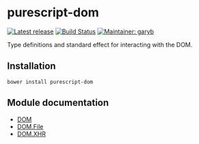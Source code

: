 # purescript-dom

[![Latest release](http://img.shields.io/bower/v/purescript-dom.svg)](https://github.com/purescript-contrib/purescript-dom/releases)
[![Build Status](https://travis-ci.org/purescript-contrib/purescript-dom.svg?branch=master)](https://travis-ci.org/purescript-contrib/purescript-dom)
[![Maintainer: garyb](https://img.shields.io/badge/maintainer-garyb-lightgrey.svg)](http://github.com/garyb)

Type definitions and standard effect for interacting with the DOM.

## Installation

```
bower install purescript-dom
```

## Module documentation

- [DOM](docs/DOM.md)
- [DOM.File](docs/DOM/File.md)
- [DOM.XHR](docs/DOM/XHR.md)
